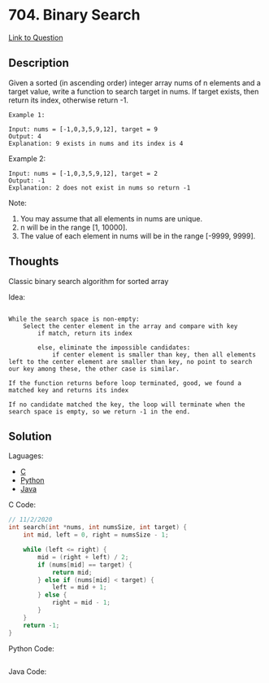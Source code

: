 # 704. Binary Search

[Link to Question](https://leetcode.com/problems/binary-search/)

## Description

Given a sorted (in ascending order) integer array nums of n elements and a target value, write a function to search target in nums. If target exists, then return its index, otherwise return -1.

```
Example 1:

Input: nums = [-1,0,3,5,9,12], target = 9
Output: 4
Explanation: 9 exists in nums and its index is 4
```

Example 2:

```
Input: nums = [-1,0,3,5,9,12], target = 2
Output: -1
Explanation: 2 does not exist in nums so return -1
```

Note:

1. You may assume that all elements in nums are unique.
2. n will be in the range [1, 10000].
3. The value of each element in nums will be in the range [-9999, 9999].

## Thoughts

Classic binary search algorithm for sorted array

Idea:

```

While the search space is non-empty:
    Select the center element in the array and compare with key
        if match, return its index

        else, eliminate the impossible candidates:
            if center element is smaller than key, then all elements left to the center element are smaller than key, no point to search our key among these, the other case is similar.

If the function returns before loop terminated, good, we found a matched key and returns its index

If no candidate matched the key, the loop will terminate when the search space is empty, so we return -1 in the end.
```

## Solution

Laguages:

- [C](#C)
- [Python](#python)
- [Java](#java)

<div id="C"></div>C Code:

```C
// 11/2/2020
int search(int *nums, int numsSize, int target) {
    int mid, left = 0, right = numsSize - 1;

    while (left <= right) {
        mid = (right + left) / 2;
        if (nums[mid] == target) {
            return mid;
        } else if (nums[mid] < target) {
            left = mid + 1;
        } else {
            right = mid - 1;
        }
    }
    return -1;
}
```

<div id="python"></div>Python Code:

```python

```

<div id="java"></div>Java Code:

```java

```
